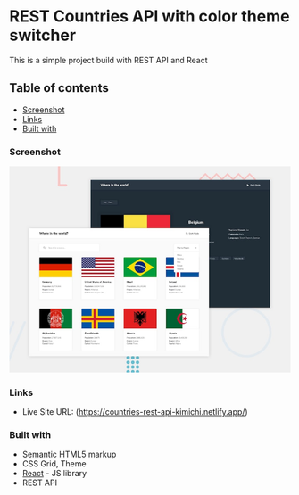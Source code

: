# REST Countries API with color theme switcher

This is a simple project build with REST API and React

## Table of contents

- [Screenshot](#screenshot)
- [Links](#links)
- [Built with](#built-with)

### Screenshot

![desktop](./design/desktop-preview.jpg)

### Links

- Live Site URL: (https://countries-rest-api-kimichi.netlify.app/)

### Built with

- Semantic HTML5 markup
- CSS Grid, Theme
- [React](https://reactjs.org/) - JS library
- REST API
